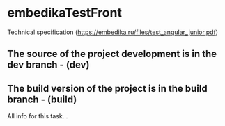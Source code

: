 # embedikaTestFront

Technical specification (https://embedika.ru/files/test_angular_junior.pdf)

## The source of the project development is in the dev branch - (dev)
## The build version of the project is in the build branch - (build)

All info for this task...
